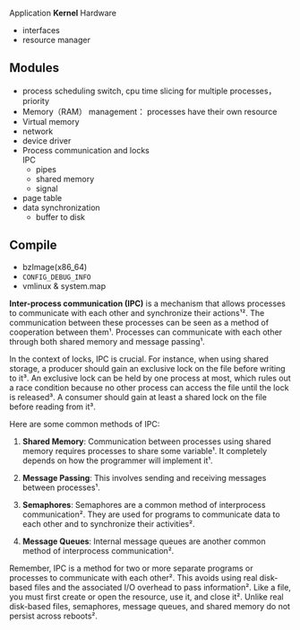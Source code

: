 Application **Kernel** Hardware  
- interfaces
- resource manager  

## Modules
- process scheduling switch, cpu time slicing for multiple processes，priority
- Memory（RAM） management： processes have their own resource
- Virtual memory
- network
- device driver
- Process communication and locks  
IPC
    - pipes
    - shared memory
    - signal  
- page table
- data synchronization
    - buffer to disk  
## Compile
- bzImage(x86_64)
- ```CONFIG_DEBUG_INFO```
- vmlinux & system.map

**Inter-process communication (IPC)** is a mechanism that allows processes to communicate with each other and synchronize their actions¹². The communication between these processes can be seen as a method of cooperation between them¹. Processes can communicate with each other through both shared memory and message passing¹.

In the context of locks, IPC is crucial. For instance, when using shared storage, a producer should gain an exclusive lock on the file before writing to it³. An exclusive lock can be held by one process at most, which rules out a race condition because no other process can access the file until the lock is released³. A consumer should gain at least a shared lock on the file before reading from it³.

Here are some common methods of IPC:

1. **Shared Memory**: Communication between processes using shared memory requires processes to share some variable¹. It completely depends on how the programmer will implement it¹.

2. **Message Passing**: This involves sending and receiving messages between processes¹.

3. **Semaphores**: Semaphores are a common method of interprocess communication². They are used for programs to communicate data to each other and to synchronize their activities².

4. **Message Queues**: Internal message queues are another common method of interprocess communication².

Remember, IPC is a method for two or more separate programs or processes to communicate with each other². This avoids using real disk-based files and the associated I/O overhead to pass information². Like a file, you must first create or open the resource, use it, and close it². Unlike real disk-based files, semaphores, message queues, and shared memory do not persist across reboots².

